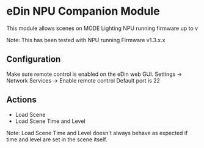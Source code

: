# eDin NPU Companion Module

This module allows scenes on MODE Lighting NPU running firmware up to v

Note: This has been tested with NPU running Firmware v1.3.x.x

## Configuration

Make sure remote control is enabled on the eDin web GUI.
Settings -> Network Services -> Enable remote control
Default port is 22

## Actions

* Load Scene 
* Load Scene Time and Level

Note: Load Scene Time and Level doesn't always behave as expected if time and level are set in the scene itself.